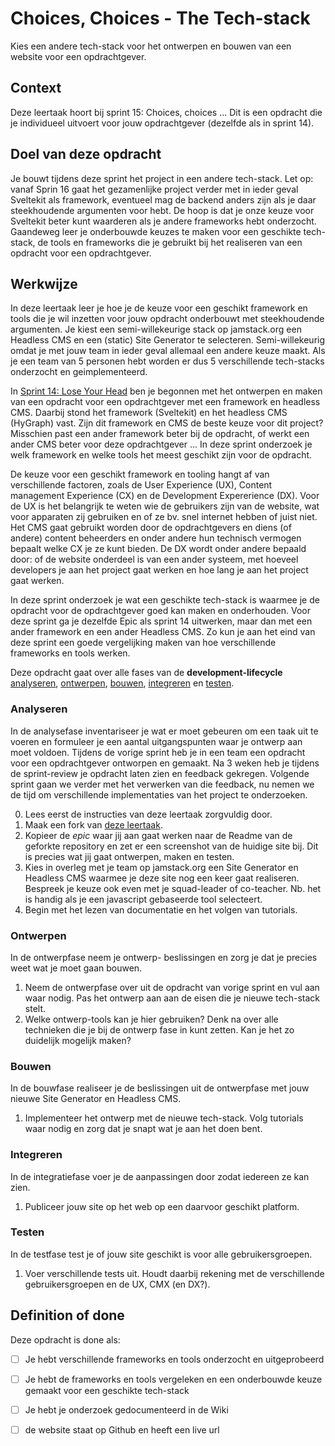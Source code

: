 
# Choices, Choices - The Tech-stack

Kies een andere tech-stack voor het ontwerpen en bouwen van een website voor een opdrachtgever.

## Context

Deze leertaak hoort bij sprint 15: Choices, choices ... Dit is een opdracht die je individueel uitvoert voor jouw opdrachtgever (dezelfde als in sprint 14).

## Doel van deze opdracht

Je bouwt tijdens deze sprint het project in een andere tech-stack. Let op: vanaf Sprin 16 gaat het gezamenlijke project verder met in ieder geval Sveltekit als framework, eventueel mag de backend anders zijn als je daar steekhoudende argumenten voor hebt. De hoop is dat je onze keuze voor Sveltekit beter kunt waarderen als je andere frameworks hebt onderzocht. Gaandeweg leer je onderbouwde keuzes te maken voor een geschikte tech-stack, de tools en frameworks die je gebruikt bij het realiseren van een opdracht voor een opdrachtgever.

## Werkwijze

In deze leertaak leer je hoe je de keuze voor een geschikt framework en tools die je wil inzetten voor jouw opdracht onderbouwt met steekhoudende argumenten. Je kiest een semi-willekeurige stack op jamstack.org een Headless CMS en een (static) Site Generator te selecteren. Semi-willekeurig omdat je met jouw team in ieder geval allemaal een andere keuze maakt. Als je een team van 5 personen hebt worden er dus 5 verschillende tech-stacks onderzocht en geimplementeerd.

In [Sprint 14: Lose Your Head](https://github.com/fdnd-task/lose-your-head-the-client-case) ben je begonnen met het ontwerpen en maken van een opdracht voor een opdrachtgever met een framework en headless CMS. Daarbij stond het framework (Sveltekit) en het headless CMS (HyGraph) vast. Zijn dit framework en CMS de beste keuze voor dit project? Misschien past een ander framework beter bij de opdracht, of werkt een ander CMS beter voor deze opdrachtgever ... In deze sprint onderzoek je welk framework en welke tools het meest geschikt zijn voor de opdracht.

De keuze voor een geschikt framework en tooling hangt af van verschillende factoren, zoals de User Experience (UX), Content management Experience (CX) en de Development Expererience (DX). Voor de UX is het belangrijk te weten wie de gebruikers zijn van de website, wat voor apparaten zij gebruiken en of ze bv. snel internet hebben of juist niet. Het CMS gaat gebruikt worden door de opdrachtgevers en diens (of andere) content beheerders en onder andere hun technisch vermogen bepaalt welke CX je ze kunt bieden. De DX wordt onder andere bepaald door: of de website onderdeel is van een ander systeem, met hoeveel developers je aan het project gaat werken en hoe lang je aan het project gaat werken. 

In deze sprint onderzoek je wat een geschikte tech-stack is waarmee je de opdracht voor de opdrachtgever goed kan maken en onderhouden. Voor deze sprint ga je dezelfde Epic als sprint 14 uitwerken, maar dan met een ander framework en een ander Headless CMS. Zo kun je aan het eind van deze sprint een goede vergelijking maken van hoe verschillende frameworks en tools werken.

Deze opdracht gaat over alle fases van de **development-lifecycle** [analyseren](#analyseren), [ontwerpen](#ontwerpen), [bouwen](#bouwen), [integreren](#integreren) en [testen](#testen).

### Analyseren

In de analysefase inventariseer je wat er moet gebeuren om een taak uit te voeren en formuleer je een aantal uitgangspunten waar je ontwerp aan moet voldoen. Tijdens de vorige sprint heb je in een team een opdracht voor een opdrachtgever ontworpen en gemaakt. Na 3 weken heb je tijdens de sprint-review je opdracht laten zien en feedback gekregen. Volgende sprint gaan we verder met het verwerken van die feedback, nu nemen we de tijd om verschillende implementaties van het project te onderzoeken.

0. Lees eerst de instructies van deze leertaak zorgvuldig door.
1. Maak een fork van [deze leertaak](https://github.com/fdnd-task/choices-choices-the-tech-stack/).
2. Kopieer de *epic* waar jij aan gaat werken naar de Readme van de geforkte repository en zet er een screenshot van de huidige site bij. Dit is precies wat jij gaat ontwerpen, maken en testen.
3. Kies in overleg met je team op jamstack.org een Site Generator en Headless CMS waarmee je deze site nog een keer gaat realiseren. Bespreek je keuze ook even met je squad-leader of co-teacher. Nb. het is handig als je een javascript gebaseerde tool selecteert.
4. Begin met het lezen van documentatie en het volgen van tutorials.


### Ontwerpen

In de ontwerpfase neem je ontwerp- beslissingen en zorg je dat je precies weet wat je moet gaan bouwen.

1. Neem de ontwerpfase over uit de opdracht van vorige sprint en vul aan waar nodig. Pas het ontwerp aan aan de eisen die je nieuwe tech-stack stelt.
2. Welke ontwerp-tools kan je hier gebruiken? Denk na over alle technieken die je bij de ontwerp fase in kunt zetten. Kan je het zo duidelijk mogelijk maken?

### Bouwen

In de bouwfase realiseer je de beslissingen uit de ontwerpfase met jouw nieuwe Site Generator en Headless CMS.

1. Implementeer het ontwerp met de nieuwe tech-stack. Volg tutorials waar nodig en zorg dat je snapt wat je aan het doen bent.

### Integreren

In de integratiefase voer je de aanpassingen door zodat iedereen ze kan zien.

1. Publiceer jouw site op het web op een daarvoor geschikt platform.

### Testen

In de testfase test je of jouw site geschikt is voor alle gebruikersgroepen.

1. Voer verschillende tests uit. Houdt daarbij rekening met de verschillende gebruikersgroepen en de UX, CMX (en DX?).

## Definition of done

Deze opdracht is done als:

 - [ ] Je hebt verschillende frameworks en tools onderzocht en uitgeprobeerd
 - [ ] Je hebt de frameworks en tools vergeleken en een onderbouwde keuze gemaakt voor een geschikte tech-stack
 - [ ] Je hebt je onderzoek gedocumenteerd in de Wiki
 - [ ] de website staat op Github en heeft een live url
 
